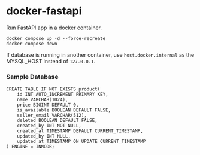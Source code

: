 # docker-fastapi

Run FastAPI app in a docker container.

```
docker compose up -d --force-recreate
docker compose down
```

If database is running in another container, use `host.docker.internal` as the MYSQL_HOST instead of `127.0.0.1`.

### Sample Database

```
CREATE TABLE IF NOT EXISTS product(
	id INT AUTO_INCREMENT PRIMARY KEY,
    name VARCHAR(1024),
    price BIGINT DEFAULT 0,
    is_available BOOLEAN DEFAULT FALSE,
    seller_email VARCHAR(512),
    deleted BOOLEAN DEFAULT FALSE,
    created_by INT NOT NULL,
    created_at TIMESTAMP DEFAULT CURRENT_TIMESTAMP,
    updated_by INT NULL,
    updated_at TIMESTAMP ON UPDATE CURRENT_TIMESTAMP
) ENGINE = INNODB;
```
